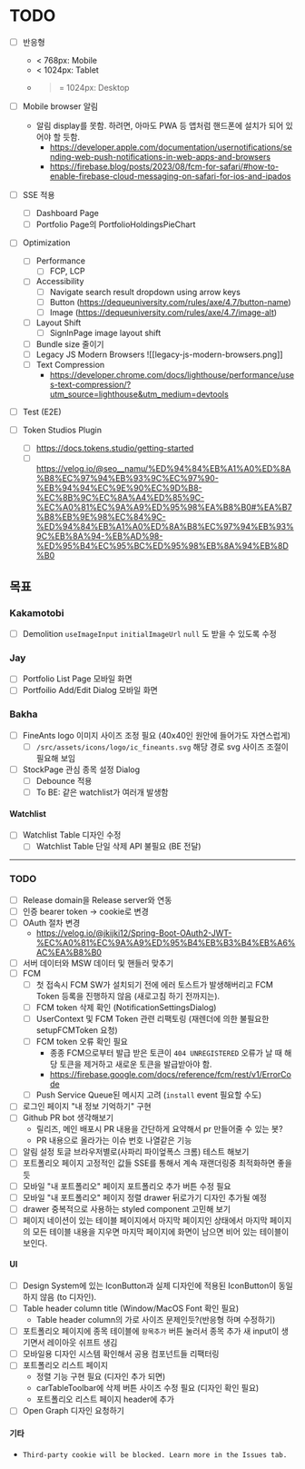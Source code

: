 # TODO
- [ ] 반응형
	-  < 768px: Mobile
	- < 1024px: Tablet
	- >= 1024px: Desktop

- [ ] Mobile browser 알림
	- 알림 display를 못함. 하려면, 아마도 PWA 등 앱처럼 핸드폰에 설치가 되어 있어야 할 듯함.
		- https://developer.apple.com/documentation/usernotifications/sending-web-push-notifications-in-web-apps-and-browsers
		- https://firebase.blog/posts/2023/08/fcm-for-safari/#how-to-enable-firebase-cloud-messaging-on-safari-for-ios-and-ipados

- [ ] SSE 적용
	- [ ] Dashboard Page
	- [ ] Portfolio Page의 PortfolioHoldingsPieChart

- [ ] Optimization
	- [ ] Performance
	    - [ ] FCP, LCP
	- [ ] Accessibility
		- [ ] Navigate search result dropdown using arrow keys
		- [ ] Button (https://dequeuniversity.com/rules/axe/4.7/button-name)
		- [ ] Image (https://dequeuniversity.com/rules/axe/4.7/image-alt)
	- [ ] Layout Shift
		- [ ] SignInPage image layout shift
	- [ ] Bundle size 줄이기
	- [ ] Legacy JS Modern Browsers
        ![[legacy-js-modern-browsers.png]]
	- [ ] Text Compression
		- https://developer.chrome.com/docs/lighthouse/performance/uses-text-compression/?utm_source=lighthouse&utm_medium=devtools

- [ ] Test (E2E)

- [ ] Token Studios Plugin
	- [ ] https://docs.tokens.studio/getting-started
	- [ ] https://velog.io/@seo__namu/%ED%94%84%EB%A1%A0%ED%8A%B8%EC%97%94%EB%93%9C%EC%97%90-%EB%94%94%EC%9E%90%EC%9D%B8-%EC%8B%9C%EC%8A%A4%ED%85%9C-%EC%A0%81%EC%9A%A9%ED%95%98%EA%B8%B0#%EA%B7%B8%EB%9E%98%EC%84%9C-%ED%94%84%EB%A1%A0%ED%8A%B8%EC%97%94%EB%93%9C%EB%8A%94-%EB%AD%98-%ED%95%B4%EC%95%BC%ED%95%98%EB%8A%94%EB%8D%B0

## 목표
### Kakamotobi
- [ ] Demolition `useImageInput` `initialImageUrl` `null` 도 받을 수 있도록 수정
### Jay
- [ ] Portfolio List Page 모바일 화면
- [ ] Portfoilio Add/Edit Dialog 모바일 화면
### Bakha
- [ ] FineAnts logo 이미지 사이즈 조정 필요 (40x40인 원안에 들어가도 자연스럽게)
	- [ ] `/src/assets/icons/logo/ic_fineants.svg` 해당 경로 svg 사이즈 조절이 필요해 보임
- [ ] StockPage 관심 종목 설정 Dialog
	- [ ] Debounce 적용
	- [ ] To BE: 같은 watchlist가 여러개 발생함
#### Watchlist
- [ ] Watchlist Table 디자인 수정
	- [ ] Watchlist Table 단일 삭제 API 불필요 (BE 전달)

---
### TODO
- [ ] Release domain을 Release server와 연동
- [ ] 인증 bearer token -> cookie로 변경
- [ ] OAuth 절차 변경
	- https://velog.io/@jkijki12/Spring-Boot-OAuth2-JWT-%EC%A0%81%EC%9A%A9%ED%95%B4%EB%B3%B4%EB%A6%AC%EA%B8%B0
- [ ] 서버 데이터와 MSW 데이터 및 핸들러 맞추기
- [ ] FCM
	- [ ] 첫 접속시 FCM SW가 설치되기 전에 에러 토스트가 발생해버리고 FCM Token 등록을 진행하지 않음 (새로고침 하기 전까지는).
	- [ ] FCM token 삭제 확인 (NotificationSettingsDialog)
	- [ ] UserContext 및 FCM Token 관련 리팩토링 (재렌더에 의한 불필요한 setupFCMToken 요청)
	- [ ] FCM token 오류 확인 필요
		- 종종 FCM으로부터 발급 받은 토큰이 `404 UNREGISTERED` 오류가 날 때 해당 토큰을 제거하고 새로운 토큰을 발급받아야 함.
		- https://firebase.google.com/docs/reference/fcm/rest/v1/ErrorCode
	- [ ] Push Service Queue된 메시지 고려 (`install` event 필요할 수도)
- [ ] 로그인 페이지 "내 정보 기억하기" 구현
- [ ] Github PR bot 생각해보기
	- 릴리즈, 메인 배포시 PR 내용을 간단하게 요약해서 pr 만들어줄 수 있는 봇?
	- PR 내용으로 올라가는 이슈 번호 나열같은 기능
- [ ] 알림 설정 토글 브라우저별로(사파리 파이엎폭스 크롬) 테스트 해보기
- [ ] 포트폴리오 페이지 고정적인 값들 SSE를 통해서 계속 재랜더링중 최적화하면 좋을 듯
- [ ] 모바일 "내 포트폴리오" 페이지 포트폴리오 추가 버튼 수정 필요
- [ ] 모바일 "내 포트폴리오" 페이지  정렬 drawer 뒤로가기 디자인 추가될 예정
- [ ] drawer 중복적으로 사용하는 styled component 고민해 보기
- [ ] 페이지 네이션이 있는 테이블 페이지에서 마지막 페이지인 상태에서 마지막 페이지의 모든 테이블 내용을 지우면 마지막 페이지에 화면이 남으면 비어 있는 테이블이 보인다.
#### UI
- [ ] Design System에 있는 IconButton과 실제 디자인에 적용된 IconButton이 동일하지 않음 (to 디자인).
- [ ] Table header column title (Window/MacOS Font 확인 필요)
	- Table header column의 가로 사이즈 문제인듯?(반응형 하며 수정하기)
- [ ] 포트폴리오 페이지에 종목 테이블에 `항목추가` 버튼 눌러서 종목 추가 새 input이 생기면서 레이아웃 쉬프트 생김
- [ ] 모바일용 디자인 시스템 확인해서 공용 컴포넌트들 리팩터링
- [ ] 포트폴리오 리스트 페이지
	- 정렬 기능 구현 필요 (디자인 추가 되면)
	- carTableToolbar에 삭제 버튼 사이즈 수정 필요 (디자인 확인 필요)
	- 포트폴리오 리스트 페이지 header에 추가 
- [ ] Open Graph 디자인 요청하기

#### 기타
- `Third-party cookie will be blocked. Learn more in the Issues tab.`
